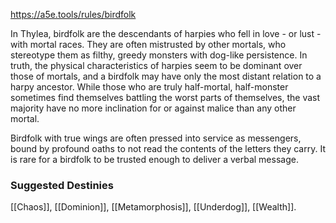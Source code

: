 https://a5e.tools/rules/birdfolk

In Thylea, birdfolk are the descendants of harpies who fell in love - or lust - with mortal races. They are often mistrusted by other mortals, who stereotype them as filthy, greedy monsters with dog-like persistence. In truth, the physical characteristics of harpies seem to be dominant over those of mortals, and a birdfolk may have only the most distant relation to a harpy ancestor. While those who are truly half-mortal, half-monster sometimes find themselves battling the worst parts of themselves, the vast majority have no more inclination for or against malice than any other mortal. 

Birdfolk with true wings are often pressed into service as messengers, bound by profound oaths to not read the contents of the letters they carry. It is rare for a birdfolk to be trusted enough to deliver a verbal message. 
### Suggested Destinies
[[Chaos]], [[Dominion]], [[Metamorphosis]], [[Underdog]], [[Wealth]]. 
